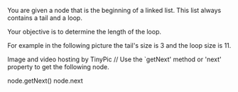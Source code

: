 You are given a node that is the beginning of a linked list. This list always contains a tail and a loop.

Your objective is to determine the length of the loop.

For example in the following picture the tail's size is 3 and the loop size is 11.

Image and video hosting by TinyPic
// Use the `getNext' method or 'next' property to get the following node.

node.getNext()
node.next